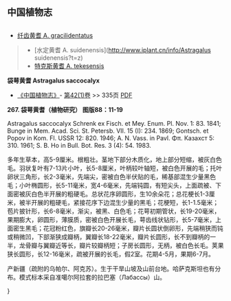 
## 中国植物志

## 
* [纤齿黄耆  A.  gracilidentatus](Astragalus-gracilidentatus-线齿黄耆.md)
> * [水定黄耆  A.  suidenensis](http://www.iplant.cn/info/Astragalus suidenensis?t=z)
> * [特克斯黄耆  A.  tekesensis](Astragalus-tekesensis-特克斯黄耆.md)

**袋萼黄耆 Astragalus saccocalyx**

* [《中国植物志》](http://www.iplant.cn/frps)- [第42(1)卷](http://www.iplant.cn/frps/vol/42(1)) >> 335页 [PDF](http://www.iplant.cn/frps/pdf/42(1)/335.pdf)

**267. 袋萼黄耆（植物研究） 图版88：11-19**

Astragalus saccocalyx Schrenk ex Fisch. et Mey. Enum. Pl. Nov. 1: 83. 1841; Bunge in Mem. Acad. Sci. St. Petersb. VII. 15 (I): 234. 1869; Gontsch. et Popov in Kom. Fl. USSR 12: 820. 1946; A. N. Vass. in Pavl. Φπ. Казахст 5: 310. 1961; S. B. Ho in Bull. Bot. Res. 3 (4): 54. 1983.

多年生草本，高5-9厘米。根粗壮。茎地下部分木质化，地上部分短缩，被灰白色毛。羽状复叶有7-13片小叶，长5-8厘米，叶柄较叶轴短，被白色开展的毛；托叶卵状三角形，长2-3毫米，先端尖，密被白色半伏贴的毛，稀基部混生少量黑色毛；小叶椭圆形，长5-11毫米，宽4-6毫米，先端钝圆，有短尖头，上面疏被、下面密被灰白色半开展的粗硬毛。总状花序卵圆形，生10余朵花；总花梗长1-3厘米，被半开展的粗硬毛，紧接花序下边混生少量的黑毛；花梗短，长1-1.5毫米；苞片披针形，长6-8毫米，渐尖，被黑、白色毛；花萼初期管状，长19-20毫米，果期膨大，卵圆形，薄膜质，密被白色开展长毛，萼齿线状钻形，长5-7毫米，上面密生黑毛；花冠粉红色，旗瓣长20-26毫米，瓣片长圆状倒卵形，先端稍狭而钝或稍微凹，下部渐狭成瓣柄，翼瓣长18-22毫米，瓣片长圆形，长不到瓣柄的一半，龙骨瓣与翼瓣近等长，瓣片较瓣柄短；子房长圆形，无柄，被白色长毛。荚果狭长圆形，长12-16毫米，疏被开展的长毛，假2室。花期4-5月，果期6-7月。

产新疆（疏附的乌帕尔、阿克苏）。生于干旱山坡及山前台地。哈萨克斯坦也有分布。模式标本采自准噶尔阿拉套的拉巴塞（Лабассы）山。

}